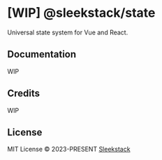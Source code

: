 # [WIP] @sleekstack/state

Universal state system for Vue and React.

## Documentation

WIP

## Credits

WIP

## License

MIT License &copy; 2023-PRESENT [Sleekstack](https://github.com/sleekstack)
